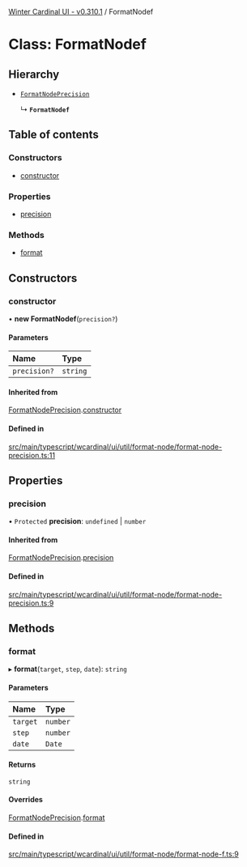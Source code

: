 [Winter Cardinal UI - v0.310.1](../index.md) / FormatNodef

# Class: FormatNodef

## Hierarchy

- [`FormatNodePrecision`](FormatNodePrecision.md)

  ↳ **`FormatNodef`**

## Table of contents

### Constructors

- [constructor](FormatNodef.md#constructor)

### Properties

- [precision](FormatNodef.md#precision)

### Methods

- [format](FormatNodef.md#format)

## Constructors

### constructor

• **new FormatNodef**(`precision?`)

#### Parameters

| Name | Type |
| :------ | :------ |
| `precision?` | `string` |

#### Inherited from

[FormatNodePrecision](FormatNodePrecision.md).[constructor](FormatNodePrecision.md#constructor)

#### Defined in

[src/main/typescript/wcardinal/ui/util/format-node/format-node-precision.ts:11](https://github.com/winter-cardinal/winter-cardinal-ui/blob/v0.310.1/src/main/typescript/wcardinal/ui/util/format-node/format-node-precision.ts#L11)

## Properties

### precision

• `Protected` **precision**: `undefined` \| `number`

#### Inherited from

[FormatNodePrecision](FormatNodePrecision.md).[precision](FormatNodePrecision.md#precision)

#### Defined in

[src/main/typescript/wcardinal/ui/util/format-node/format-node-precision.ts:9](https://github.com/winter-cardinal/winter-cardinal-ui/blob/v0.310.1/src/main/typescript/wcardinal/ui/util/format-node/format-node-precision.ts#L9)

## Methods

### format

▸ **format**(`target`, `step`, `date`): `string`

#### Parameters

| Name | Type |
| :------ | :------ |
| `target` | `number` |
| `step` | `number` |
| `date` | `Date` |

#### Returns

`string`

#### Overrides

[FormatNodePrecision](FormatNodePrecision.md).[format](FormatNodePrecision.md#format)

#### Defined in

[src/main/typescript/wcardinal/ui/util/format-node/format-node-f.ts:9](https://github.com/winter-cardinal/winter-cardinal-ui/blob/v0.310.1/src/main/typescript/wcardinal/ui/util/format-node/format-node-f.ts#L9)
